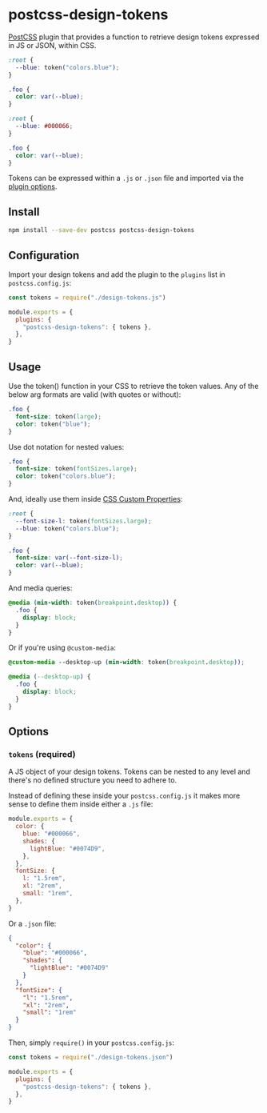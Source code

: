 # postcss-design-tokens

[PostCSS] plugin that provides a function to retrieve design tokens expressed in JS or JSON, within CSS.

[postcss]: https://github.com/postcss/postcss

```css
:root {
  --blue: token("colors.blue");
}

.foo {
  color: var(--blue);
}
```

```css
:root {
  --blue: #000066;
}

.foo {
  color: var(--blue);
}
```

Tokens can be expressed within a `.js` or `.json` file and imported via the [plugin options](#options).

## Install

```sh
npm install --save-dev postcss postcss-design-tokens
```

## Configuration

Import your design tokens and add the plugin to the `plugins` list in `postcss.config.js`:

```js
const tokens = require("./design-tokens.js")

module.exports = {
  plugins: {
    "postcss-design-tokens": { tokens },
  },
}
```

## Usage

Use the token() function in your CSS to retrieve the token values. Any of the below arg formats are valid (with quotes or without):

```css
.foo {
  font-size: token(large);
  color: token("blue");
}
```

Use dot notation for nested values:

```css
.foo {
  font-size: token(fontSizes.large);
  color: token("colors.blue");
}
```

And, ideally use them inside [CSS Custom Properties](https://developer.mozilla.org/en-US/docs/Web/CSS/Using_CSS_custom_properties):

```css
:root {
  --font-size-l: token(fontSizes.large);
  --blue: token("colors.blue");
}

.foo {
  font-size: var(--font-size-l);
  color: var(--blue);
}
```

And media queries:

```css
@media (min-width: token(breakpoint.desktop)) {
  .foo {
    display: block;
  }
}
```

Or if you're using `@custom-media`:

```css
@custom-media --desktop-up (min-width: token(breakpoint.desktop));

@media (--desktop-up) {
  .foo {
    display: block;
  }
}
```

[official docs]: https://github.com/postcss/postcss#usage

## Options

### `tokens` (required)

A JS object of your design tokens. Tokens can be nested to any level and there's no defined structure
you need to adhere to.

Instead of defining these inside your `postcss.config.js` it
makes more sense to define them inside either a `.js` file:

```js
module.exports = {
  color: {
    blue: "#000066",
    shades: {
      lightBlue: "#0074D9",
    },
  },
  fontSize: {
    l: "1.5rem",
    xl: "2rem",
    small: "1rem",
  },
}
```

Or a `.json` file:

```json
{
  "color": {
    "blue": "#000066",
    "shades": {
      "lightBlue": "#0074D9"
    }
  },
  "fontSize": {
    "l": "1.5rem",
    "xl": "2rem",
    "small": "1rem"
  }
}
```

Then, simply `require()` in your `postcss.config.js`:

```js
const tokens = require("./design-tokens.json")

module.exports = {
  plugins: {
    "postcss-design-tokens": { tokens },
  },
}
```
